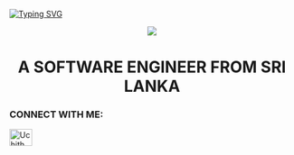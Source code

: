 [![Typing SVG](https://readme-typing-svg.herokuapp.com?size=32&vCenter=true&width=760&lines=Hi+I'm+Uchithma+Senevirathne;IJSE-+Institute+of+Software+Engineering;&color=white)](https://git.io/typing-svg)

<div align="center">
  <img height="" src="https://github.com/ImanAdithya/ImanAdithya/assets/121780063/de0b1866-3b95-49e1-8608-cf435ce65b0f"  />
</div>

<h1 align="center">A SOFTWARE ENGINEER FROM SRI LANKA</h1>
<h3 align="center"></h3>
<h3 align="left">CONNECT WITH ME:</h3>
<p align="left">
<a href="https://www.instagram.com/_uchi._?igsh=OGQ5ZDc2ODk2ZA==" target="blank"><img align="center" src="https://raw.githubusercontent.com/rahuldkjain/github-profile-readme-generator/master/src/images/icons/Social/instagram.svg" alt="Uchithma Senevirathne" height="30" width="40" /></a>
</p>
